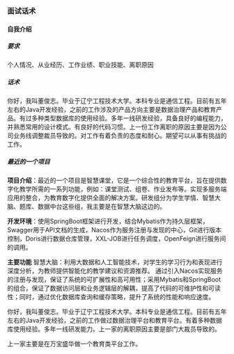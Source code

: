 ### 面试话术

#### 自我介绍

##### 要求

个人情况、从业经历、工作业绩、职业技能、离职原因

##### 话术

你好，我叫董俊志。毕业于辽宁工程技术大学。本科专业是通信工程。目前有五年左右的Java开发经验，之前的工作涉及的产品方向主要是数据治理产品和教育产品。有过多种类型数据库的使用经验。多年一线研发经验，具备良好的编程能力，并熟悉常用的设计模式。有良好的代码习惯。上一份工作离职的原因主要是因为公司业务线调整裁员导致的。对工作有着负责的态度和耐心。期望可以从事有挑战的工作。

##### 最近的一个项目

**项目介绍**：最近的一个项目是智慧课堂，它是一个综合性的教育平台，旨在提供数字化教学所需的一系列功能，例如：课堂测试、组卷、作业发布等。实现多服务端应用的整合，为教育数字化提供全面的解决方案。研发组分为学生学情、智慧大脑、题库、数据中台这些组，我主要是在智慧大脑这边的。

**开发环境**：使用SpringBoot框架进行开发，结合Mybatis作为持久层框架，Swagger用于API文档的生成，Nacos作为服务注册与发现的中心，Git进行版本控制，Doris进行数据仓库管理，XXL-JOB进行任务调度，OpenFeign进行服务间的调用。

**主要功能**  智慧大脑：利用大数据和人工智能技术，对学生的学习行为和表现进行深度分析，为教师提供智能化的教学建议和资源推荐。 通过引入Nacos实现服务的注册与发现，保证了系统的可扩展性和高可用性；采用Mybatis和SpringBoot的组合，保证了数据访问层和业务逻辑层的解耦，提高了代码的可维护性和可读性；同时，通过优化数据库查询和缓存策略，提升了系统的性能和响应速度。











你好，我叫董俊志。毕业于辽宁工程技术大学。本科专业是通信工程。目前有五年左右的Java开发经验，之前的工作做过数据治理平台和教育平台。有着多种数据库使用经验。多年一线研发能力。上一家的离职原因主要是部门大裁员导致的。

上一家主要是在万宝盛华做一个教育类平台工作。
